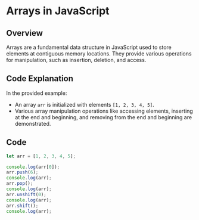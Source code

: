 # Arrays in JavaScript

## Overview
Arrays are a fundamental data structure in JavaScript used to store elements at contiguous memory locations. They provide various operations for manipulation, such as insertion, deletion, and access.

## Code Explanation
In the provided example:
- An array `arr` is initialized with elements `[1, 2, 3, 4, 5]`.
- Various array manipulation operations like accessing elements, inserting at the end and beginning, and removing from the end and beginning are demonstrated.

## Code
```javascript
let arr = [1, 2, 3, 4, 5];

console.log(arr[0]);
arr.push(6);
console.log(arr);
arr.pop();
console.log(arr);
arr.unshift(0);
console.log(arr);
arr.shift();
console.log(arr);
